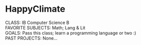 # HappyClimate
CLASS: IB Computer Science B                              
FAVORITE SUBJECTS: Math; Lang & Lit                            
GOALS: Pass this class; learn a programming language or two :)     
PAST PROJECTS: None...   
